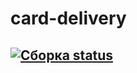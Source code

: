 # card-delivery
## [![Сборка status](https://ci.appveyor.com/api/projects/status/e9p7rpvjmnmsfoiq?svg=true)](https://ci.appveyor.com/project/Yarozkiy/card-delivery)
